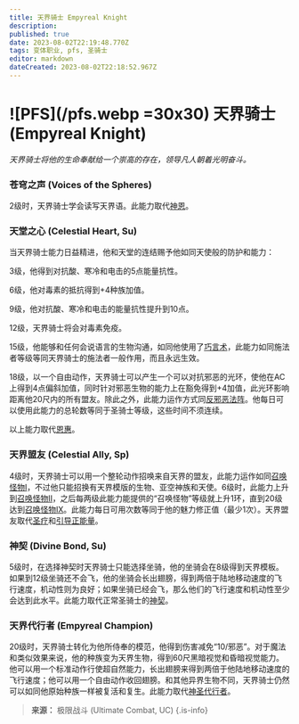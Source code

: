 ```yaml
---
title: 天界骑士 Empyreal Knight
description: 
published: true
date: 2023-08-02T22:19:48.770Z
tags: 变体职业, pfs, 圣骑士
editor: markdown
dateCreated: 2023-08-02T22:18:52.967Z
---
```


# ![PFS](/pfs.webp =30x30) 天界骑士 (Empyreal Knight)
*天界骑士将他的生命奉献给一个崇高的存在，领导凡人朝着光明奋斗。*
 
### 苍穹之声 (Voices of the Spheres)
2级时，天界骑士学会读写天界语。此能力取代[神恩](/圣骑士#神恩-divine-grace-su)。

### 天堂之心 (Celestial Heart, Su)
当天界骑士能力日益精进，他和天堂的连结赐予他如同天使般的防护和能力：

3级，他得到对抗酸、寒冷和电击的5点能量抗性。

6级，他对毒素的抵抗得到+4种族加值。

9级，他对抗酸、寒冷和电击的能量抗性提升到10点。

12级，天界骑士将会对毒素免疫。

15级，他能够和任何会说语言的生物沟通，如同他使用了[巧言术](/法术列表/巧言术_Tongues)，此能力如同施法者等级等同天界骑士的施法者一般作用，而且永远生效。

18级，以一个自由动作，天界骑士可以产生一个可以对抗邪恶的光环，使他在AC上得到4点偏斜加值，同时针对邪恶生物的能力上在豁免得到+4加值，此光环影响距离他20尺内的所有盟友。除此之外，此能力运作方式同[反邪恶法阵](/法术列表/反邪恶法阵_Magic_circle_against_evil)。他每日可以使用此能力的总轮数等同于圣骑士等级，这些时间不须连续。

以上能力取代[恩惠](/圣骑士#恩惠-mercy-su)。

### 天界盟友 (Celestial Ally, Sp)
4级时，天界骑士可以用一个整轮动作招唤来自天界的盟友，此能力运作如同[召唤怪物I](/法术列表/召唤怪物i_Summon_monster_i)，不过他只能招换有天界模版的生物、亚空神族和天使。6级时，此能力上升到[召唤怪物II](/法术列表/召唤怪物ii_Summon_monster_ii)，之后每两级此能力能提供的“召唤怪物”等级就上升1环，直到20级达到[召唤怪物IX](/法术列表/召唤怪物ix_Summon_monster_ix)。此能力每日可用次数等同于他的魅力修正值（最少1次）。天界盟友取代[圣疗](/圣骑士#圣疗-lay-on-hands-su)和[引导正能量](/圣骑士#引导正能量-channel-positive-energy-su)。

### 神契 (Divine Bond, Su)
5级时，在选择神契时天界骑士只能选择坐骑，他的坐骑会在8级得到天界模板。如果到12级坐骑还不会飞，他的坐骑会长出翅膀，得到两倍于陆地移动速度的飞行速度，机动性则为良好；如果坐骑已经会飞，那么他们的飞行速度和机动性至少会达到此水平。此能力取代正常圣骑士的[神契](/圣骑士#神契-divine-bond-sp)。

### 天界代行者 (Empyreal Champion)
20级时，天界骑士转化为他所侍奉的模范，他得到伤害减免“10/邪恶”。对于魔法和类似效果来说，他的种族变为天界生物，得到60尺黑暗视觉和昏暗视觉能力。他可以用一个标准动作行使超自然能力，长出翅膀来得到两倍于他陆地移动速度的飞行速度；他可以用一个自由动作收回翅膀。和其他异界生物不同，天界骑士仍然可以如同他原始种族一样被复活和复生。此能力取代[神圣代行者](/圣骑士#神圣代行者-holy-champion-ex)。

> **来源：** 极限战斗 (Ultimate Combat, UC)
{.is-info}

